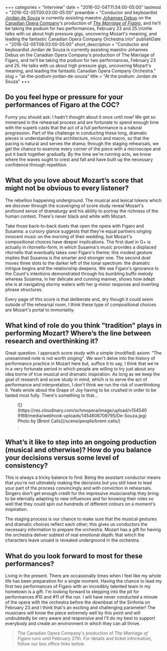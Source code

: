 +++
categories = "Interview"
date = "2016-02-04T11:54:00-05:00"
lastmod = "2016-02-05T00:03:00-05:00"
preamble = "Conductor and keyboardist [Jordan de Souza](/scene/people/jordan-de-souza/) is currently assisting maestro [Johannes Debus](/johannes-debus-falstaff-comedy-and-teamwork/) on the [Canadian Opera Company](/scene/companies/canadian-opera-company/)'s production of [*The Marriage of Figaro*](http://www.coc.ca/PerformancesAndTickets/1516Season/TheMarriageofFigaro.aspx), and he'll be taking the podium for two performances, February 23 and 25.\n\nHe talks with us about high pressure gigs, uncovering Mozart's meaning, and leading the fantastic Canadian Opera Company Orchestra.\n\n"
publishDate = "2016-02-05T08:03:00-05:00"
short_description = "Conductor and keyboardist Jordan de Souza is currently assisting maestro Johannes Debus on the Canadian Opera Company&#039;s production of The Marriage of Figaro, and he&#039;ll be taking the podium for two performances, February 23 and 25. He talks with us about high pressure gigs, uncovering Mozart&#039;s meaning, and leading the fantastic Canadian Opera Company Orchestra."
slug = "at-the-podium-jordan-de-souza"
title = "At the podium: Jordan de Souza"
+++

## Do you feel hype or pressure for your performances of Figaro at the COC?

Funny you should ask: I hadn't thought about it once until now! We get so immersed in the rehearsal process and are fortunate to spend enough time with the superb casts that the act of a full performance is a natural progression. Part of the challenge in conducting these long, dramatic pieces is understanding the architecture, micro and macro, so that the pacing is natural and serves the drama; through the staging rehearsals, we get the chance to examine every corner of the piece with a microscope and put it back together gradually. By the time we're running acts, we know where the waves ought to crest and fall and have built up the necessary confidence through repetition.

## What do you love about Mozart’s score that might not be obvious to every listener?

The rebellion happening underground. The musical and lexical tokens which we discover through the scavenging of score study reveal Mozart's profound sense of dramaturgy and his ability to portray the richness of the human context. There's never black and white with Mozart. 

Take those back-to-back duets that open the opera with Figaro and Susanna: a cursory glance suggests that they're equal partners singing innocent music on the morning of their wedding, but Mozart's compositional choices have deeper implications. The first duet in G+ is actually in ritornello-form, in which Susanna's music provides a displaced ritornello that eventually takes over Figaro's theme; this modest gesture implies that Susanna is the smarter and stronger one. The second duet moves three slots to the darker left of the tonal spectrum: the dramatic intrigue begins and the relationship deepens. We see Figaro's ignorance to the Count's intentions demonstrated through his bumbling buffo melody whereas Susanna, in her delicate and cunning manner, shows how adept she is at navigating stormy waters with her g-minor response and inverting phrase structures. 

Every page of this score is that deliberate and, dry though it could seem outside of the rehearsal room, I think these type of compositional choices are Mozart's portal to immortality.

## What kind of role do you think "tradition" plays in performing Mozart? Where’s the line between research and overthinking it?

Great question. I approach score study with a simple (modified) axiom: "The unexamined note is not worth singing". We won't delve into the history of performance practice in Mozart here but, suffice it to say, I think that we're in a very fortunate period in which people are willing to try just about any idea borne of true musical and dramatic inspiration. As long as we keep the goal of research and score study in mind, which is to serve the act of performance and interpretation, I don't think we run the risk of overthinking it. Yeats wrote about the Grape of Joy having to be crushed in order to be tasted most fully. There's something to that...

<figure data-type="image">
![](https://res.cloudinary.com/schmopera/image/upload/v1545409169/media/webhook-uploads/1454606709795/De-Souza.jpg)
<figcaption>Photo by [Brent Calis](/scene/people/brent-calis/)</figcaption>.
</figure>

## What’s it like to step into an ongoing production (musical and otherwise)? How do you balance your decisions versus some level of consistency?

This is always a tricky balance to find. Being the assistant conductor means that you're not ultimately making the decisions but you still have to lead your part of the process convincingly and with conviction in rehearsals. Singers don't get enough credit for the impressive musicianship they bring: to be eternally adapting to new influences and for knowing their roles so well that they could spin out hundreds of different colours on a moment's inspiration. 

The staging process is our chance to make sure that the musical gestures and dramatic choices reflect each other; this gives us conductors the necessary information to prepare the orchestra. Mozart has a gift for having the orchestra deliver subtext of real emotional depth: that which the characters leave unsaid is revealed underground in the orchestra.

## What do you look forward to most for these performances?

Living in the present. There are occasionally times when I feel like my whole life has been preparation for a single moment. Having the chance to lead my first two performances of Figaro with an incredibly talented team in my hometown is a gift. I'm looking forward to stepping into the pit for performances #10 and #11 of the run. I will have never conducted a minute of the opera with the orchestra before the downbeat of the Sinfonia on February 23 and I think that's an exciting and challenging parameter! The musicians will know the piece extremely well by this point and will undoubtedly be very aware and responsive and I'll do my best to support everybody and create an environment in which they can all thrive. 

>The Canadian Opera Company's production of *The Marriage of Figaro* runs until February 27th. For details and ticket information, follow our box office links below.

